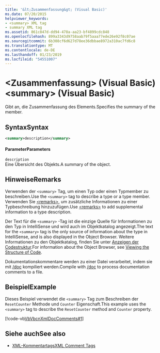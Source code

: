 ```yaml
---
title: '&lt;Zusammenfassung&gt; (Visual Basic)'
ms.date: 07/20/2015
helpviewer_keywords:
- <summary> XML tag
- summary XML tag
ms.assetid: 861c847d-dd94-478a-aa23-bf4899cdc848
ms.openlocfilehash: 899a3343d9758aab79f5aaa77ede26e92f8c07ae
ms.sourcegitcommit: 6b308cf6d627d78ee36dbbae8972a310ac7fd6c8
ms.translationtype: MT
ms.contentlocale: de-DE
ms.lasthandoff: 01/23/2019
ms.locfileid: "54551007"
---
```

# <a name="ltsummarygt-visual-basic"></a><span data-ttu-id="eea66-102">&lt;Zusammenfassung&gt; (Visual Basic)</span><span class="sxs-lookup"><span data-stu-id="eea66-102">&lt;summary&gt; (Visual Basic)</span></span>
<span data-ttu-id="eea66-103">Gibt an, die Zusammenfassung des Elements.</span><span class="sxs-lookup"><span data-stu-id="eea66-103">Specifies the summary of the member.</span></span>  
  
## <a name="syntax"></a><span data-ttu-id="eea66-104">Syntax</span><span class="sxs-lookup"><span data-stu-id="eea66-104">Syntax</span></span>  
  
```xml  
<summary>description</summary>  
```  
  
#### <a name="parameters"></a><span data-ttu-id="eea66-105">Parameter</span><span class="sxs-lookup"><span data-stu-id="eea66-105">Parameters</span></span>  
 `description`  
 <span data-ttu-id="eea66-106">Eine Übersicht des Objekts.</span><span class="sxs-lookup"><span data-stu-id="eea66-106">A summary of the object.</span></span>  
  
## <a name="remarks"></a><span data-ttu-id="eea66-107">Hinweise</span><span class="sxs-lookup"><span data-stu-id="eea66-107">Remarks</span></span>  
 <span data-ttu-id="eea66-108">Verwenden der `<summary>` Tag, um einen Typ oder einen Typmember zu beschreiben.</span><span class="sxs-lookup"><span data-stu-id="eea66-108">Use the `<summary>` tag to describe a type or a type member.</span></span> <span data-ttu-id="eea66-109">Verwenden Sie [\<remarks>](../../../visual-basic/language-reference/xmldoc/remarks.md), um zusätzliche Informationen zu einer Typbeschreibung hinzuzufügen.</span><span class="sxs-lookup"><span data-stu-id="eea66-109">Use [\<remarks>](../../../visual-basic/language-reference/xmldoc/remarks.md) to add supplemental information to a type description.</span></span>  
  
 <span data-ttu-id="eea66-110">Der Text für die `<summary>` -Tag ist die einzige Quelle für Informationen zu den Typ in IntelliSense und wird auch im Objektkatalog angezeigt.</span><span class="sxs-lookup"><span data-stu-id="eea66-110">The text for the `<summary>` tag is the only source of information about the type in IntelliSense, and is also displayed in the Object Browser.</span></span> <span data-ttu-id="eea66-111">Weitere Informationen zu den Objektkatalog, finden Sie unter [Anzeigen der Codestruktur](/visualstudio/ide/viewing-the-structure-of-code).</span><span class="sxs-lookup"><span data-stu-id="eea66-111">For information about the Object Browser, see [Viewing the Structure of Code](/visualstudio/ide/viewing-the-structure-of-code).</span></span>  
  
 <span data-ttu-id="eea66-112">Dokumentationskommentare werden zu einer Datei verarbeitet, indem sie mit [/doc](../../../visual-basic/reference/command-line-compiler/doc.md) kompiliert werden.</span><span class="sxs-lookup"><span data-stu-id="eea66-112">Compile with [/doc](../../../visual-basic/reference/command-line-compiler/doc.md) to process documentation comments to a file.</span></span>  
  
## <a name="example"></a><span data-ttu-id="eea66-113">Beispiel</span><span class="sxs-lookup"><span data-stu-id="eea66-113">Example</span></span>  
 <span data-ttu-id="eea66-114">Dieses Beispiel verwendet die `<summary>` Tag zum Beschreiben der `ResetCounter` Methode und `Counter` Eigenschaft.</span><span class="sxs-lookup"><span data-stu-id="eea66-114">This example uses the `<summary>` tag to describe the `ResetCounter` method and `Counter` property.</span></span>  
  
 [!code-vb[VbVbcnXmlDocComments#1](../../../visual-basic/language-reference/xmldoc/codesnippet/VisualBasic/summary_1.vb)]  
  
## <a name="see-also"></a><span data-ttu-id="eea66-115">Siehe auch</span><span class="sxs-lookup"><span data-stu-id="eea66-115">See also</span></span>
- [<span data-ttu-id="eea66-116">XML-Kommentartags</span><span class="sxs-lookup"><span data-stu-id="eea66-116">XML Comment Tags</span></span>](../../../visual-basic/language-reference/xmldoc/index.md)

